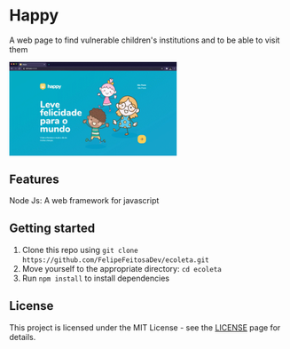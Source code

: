 # Happy
A web page to find vulnerable children's institutions and to be able to visit them

<img align="center" width="60%" margin-bottom="80px" src="https://github.com/FelipeFeitosaDev/Happy/blob/master/public/images/Happy-cover.gif" style="max-width:100%;">

## Features

Node Js: A web framework for javascript

## Getting started

1. Clone this repo using `git clone https://github.com/FelipeFeitosaDev/ecoleta.git`
2. Move yourself to the appropriate directory: `cd ecoleta`<br />
3. Run `npm install` to install dependencies<br />

## License

This project is licensed under the MIT License - see the [LICENSE](https://opensource.org/licenses/MIT) page for details.
